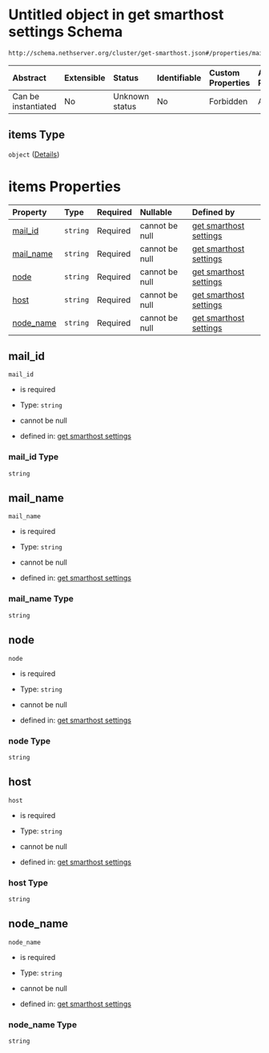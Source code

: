 # Untitled object in get smarthost settings Schema

```txt
http://schema.nethserver.org/cluster/get-smarthost.json#/properties/mail_server/items
```



| Abstract            | Extensible | Status         | Identifiable | Custom Properties | Additional Properties | Access Restrictions | Defined In                                                                |
| :------------------ | :--------- | :------------- | :----------- | :---------------- | :-------------------- | :------------------ | :------------------------------------------------------------------------ |
| Can be instantiated | No         | Unknown status | No           | Forbidden         | Allowed               | none                | [get-smarthost.json\*](cluster/get-smarthost.json "open original schema") |

## items Type

`object` ([Details](get-smarthost-properties-mail_server-items.md))

# items Properties

| Property                 | Type     | Required | Nullable       | Defined by                                                                                                                                                                                                |
| :----------------------- | :------- | :------- | :------------- | :-------------------------------------------------------------------------------------------------------------------------------------------------------------------------------------------------------- |
| [mail\_id](#mail_id)     | `string` | Required | cannot be null | [get smarthost settings](get-smarthost-properties-mail_server-items-properties-mail_id.md "http://schema.nethserver.org/cluster/get-smarthost.json#/properties/mail_server/items/properties/mail_id")     |
| [mail\_name](#mail_name) | `string` | Required | cannot be null | [get smarthost settings](get-smarthost-properties-mail_server-items-properties-mail_name.md "http://schema.nethserver.org/cluster/get-smarthost.json#/properties/mail_server/items/properties/mail_name") |
| [node](#node)            | `string` | Required | cannot be null | [get smarthost settings](get-smarthost-properties-mail_server-items-properties-node.md "http://schema.nethserver.org/cluster/get-smarthost.json#/properties/mail_server/items/properties/node")           |
| [host](#host)            | `string` | Required | cannot be null | [get smarthost settings](get-smarthost-properties-mail_server-items-properties-host.md "http://schema.nethserver.org/cluster/get-smarthost.json#/properties/mail_server/items/properties/host")           |
| [node\_name](#node_name) | `string` | Required | cannot be null | [get smarthost settings](get-smarthost-properties-mail_server-items-properties-node_name.md "http://schema.nethserver.org/cluster/get-smarthost.json#/properties/mail_server/items/properties/node_name") |

## mail\_id



`mail_id`

* is required

* Type: `string`

* cannot be null

* defined in: [get smarthost settings](get-smarthost-properties-mail_server-items-properties-mail_id.md "http://schema.nethserver.org/cluster/get-smarthost.json#/properties/mail_server/items/properties/mail_id")

### mail\_id Type

`string`

## mail\_name



`mail_name`

* is required

* Type: `string`

* cannot be null

* defined in: [get smarthost settings](get-smarthost-properties-mail_server-items-properties-mail_name.md "http://schema.nethserver.org/cluster/get-smarthost.json#/properties/mail_server/items/properties/mail_name")

### mail\_name Type

`string`

## node



`node`

* is required

* Type: `string`

* cannot be null

* defined in: [get smarthost settings](get-smarthost-properties-mail_server-items-properties-node.md "http://schema.nethserver.org/cluster/get-smarthost.json#/properties/mail_server/items/properties/node")

### node Type

`string`

## host



`host`

* is required

* Type: `string`

* cannot be null

* defined in: [get smarthost settings](get-smarthost-properties-mail_server-items-properties-host.md "http://schema.nethserver.org/cluster/get-smarthost.json#/properties/mail_server/items/properties/host")

### host Type

`string`

## node\_name



`node_name`

* is required

* Type: `string`

* cannot be null

* defined in: [get smarthost settings](get-smarthost-properties-mail_server-items-properties-node_name.md "http://schema.nethserver.org/cluster/get-smarthost.json#/properties/mail_server/items/properties/node_name")

### node\_name Type

`string`
